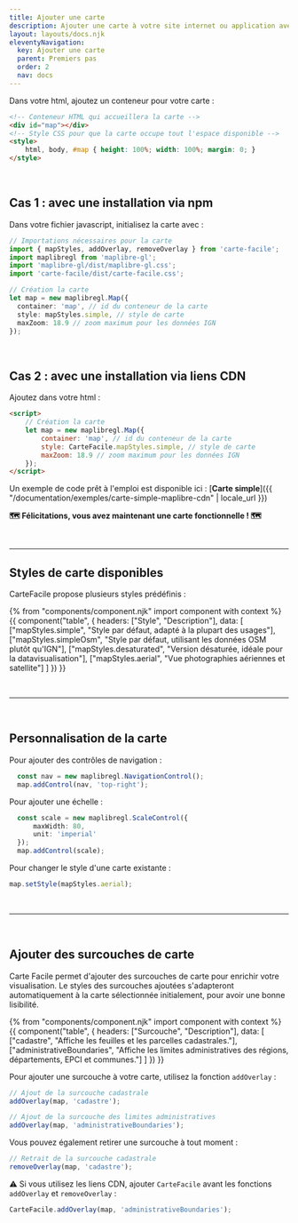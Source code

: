 ```yaml
---
title: Ajouter une carte
description: Ajouter une carte à votre site internet ou application avec Carte facile.
layout: layouts/docs.njk
eleventyNavigation:
  key: Ajouter une carte
  parent: Premiers pas
  order: 2
  nav: docs 
---
```


Dans votre html, ajoutez un conteneur pour votre carte :

```html
<!-- Conteneur HTML qui accueillera la carte -->
<div id="map"></div>
<!-- Style CSS pour que la carte occupe tout l'espace disponible -->
<style>
    html, body, #map { height: 100%; width: 100%; margin: 0; }
</style>
```

<br>

## Cas 1 : avec une installation via npm

Dans votre fichier javascript, initialisez la carte avec :

```typescript
// Importations nécessaires pour la carte
import { mapStyles, addOverlay, removeOverlay } from 'carte-facile';
import maplibregl from 'maplibre-gl';
import 'maplibre-gl/dist/maplibre-gl.css';
import 'carte-facile/dist/carte-facile.css';

// Création la carte
let map = new maplibregl.Map({
  container: 'map', // id du conteneur de la carte
  style: mapStyles.simple, // style de carte
  maxZoom: 18.9 // zoom maximum pour les données IGN
});
```

<br>

## Cas 2 : avec une installation via liens CDN

Ajoutez dans votre html :

```html
<script>
    // Création la carte
    let map = new maplibregl.Map({
        container: 'map', // id du conteneur de la carte
        style: CarteFacile.mapStyles.simple, // style de carte
        maxZoom: 18.9 // zoom maximum pour les données IGN
    });
</script>
```

Un exemple de code prêt à l'emploi est disponible ici : [**Carte simple**]({{ "/documentation/exemples/carte-simple-maplibre-cdn" | locale_url }})

**🗺️ Félicitations, vous avez maintenant une carte fonctionnelle ! 🗺️**

<br>

---

## Styles de carte disponibles

CarteFacile propose plusieurs styles prédéfinis :

{% from "components/component.njk" import component with context %}
{{ component("table", {
    headers: ["Style", "Description"],
    data: [
        ["mapStyles.simple", "Style par défaut, adapté à la plupart des usages"],
        ["mapStyles.simpleOsm", "Style par défaut, utilisant les données OSM plutôt qu'IGN"],
        ["mapStyles.desaturated", "Version désaturée, idéale pour la datavisualisation"],
        ["mapStyles.aerial", "Vue photographies aériennes et satellite"]
    ]
}) }}

<br>

---

<br>

## Personnalisation de la carte 

Pour ajouter des contrôles de navigation :

```typescript
  const nav = new maplibregl.NavigationControl();
  map.addControl(nav, 'top-right');
```

Pour ajouter une échelle :

```typescript
  const scale = new maplibregl.ScaleControl({
      maxWidth: 80,
      unit: 'imperial'
  });
  map.addControl(scale);
```

Pour changer le style d'une carte existante :

```typescript
map.setStyle(mapStyles.aerial);
```

<br>

---

<br>

## Ajouter des surcouches de carte

Carte Facile permet d'ajouter des surcouches de carte pour enrichir votre visualisation. Le styles des surcouches ajoutées s'adapteront automatiquement à la carte sélectionnée initialement, pour avoir une bonne lisibilité.

{% from "components/component.njk" import component with context %}
{{ component("table", {
    headers: ["Surcouche", "Description"],
    data: [
        ["cadastre", "Affiche les feuilles et les parcelles cadastrales."],
        ["administrativeBoundaries", "Affiche les limites administratives des régions, départements, EPCI et communes."]
    ]
}) }}

Pour ajouter une surcouche à votre carte, utilisez la fonction `addOverlay` :

```typescript
// Ajout de la surcouche cadastrale
addOverlay(map, 'cadastre');

// Ajout de la surcouche des limites administratives
addOverlay(map, 'administrativeBoundaries');
```

Vous pouvez également retirer une surcouche à tout moment :

```typescript
// Retrait de la surcouche cadastrale
removeOverlay(map, 'cadastre');
```

⚠️ Si vous utilisez les liens CDN, ajouter `CarteFacile` avant les fonctions `addOverlay` et `removeOverlay` :
```typescript
CarteFacile.addOverlay(map, 'administrativeBoundaries');
```
